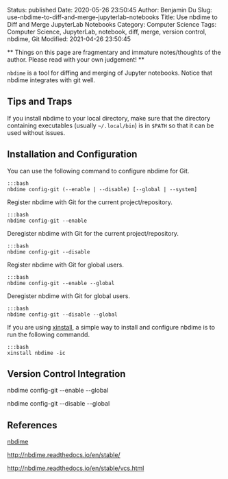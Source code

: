 Status: published
Date: 2020-05-26 23:50:45
Author: Benjamin Du
Slug: use-nbdime-to-diff-and-merge-jupyterlab-notebooks
Title: Use nbdime to Diff and Merge JupyterLab Notebooks
Category: Computer Science
Tags: Computer Science, JupyterLab, notebook, diff, merge, version control, nbdime, Git
Modified: 2021-04-26 23:50:45

**
Things on this page are fragmentary and immature notes/thoughts of the author.
Please read with your own judgement!
**

`nbdime` is a tool for diffing and merging of Jupyter notebooks.
Notice that nbdime integrates with git well.

## Tips and Traps

If you install nbdime to your local directory,
make sure that the directory containing executables (usually `~/.local/bin`) 
is in `$PATH` so that it can be used without issues.

## Installation and Configuration

You can use the following command to configure nbdime for Git.

    :::bash
    nbdime config-git (--enable | --disable) [--global | --system]

Register nbdime with Git for the current project/repository.

    :::bash
    nbdime config-git --enable

Deregister nbdime with Git for the current project/repository.

    :::bash
    nbdime config-git --disable

Register nbdime with Git for global users.

    :::bash
    nbdime config-git --enable --global

Deregister nbdime with Git for global users.

    :::bash
    nbdime config-git --disable --global

If you are using [xinstall](https://github.com/dclong/xinstall),
a simple way to install and configure nbdime is to run the following commandd.

    :::bash
    xinstall nbdime -ic

## Version Control Integration

nbdime config-git --enable --global

nbdime config-git --disable --global

## References

[nbdime](https://github.com/jupyter/nbdime)

http://nbdime.readthedocs.io/en/stable/

http://nbdime.readthedocs.io/en/stable/vcs.html